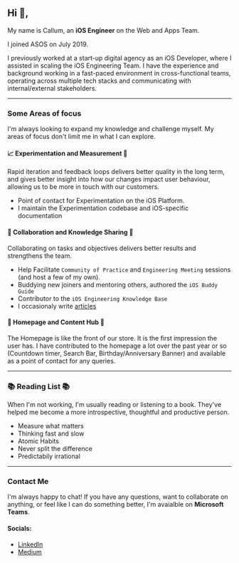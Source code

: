 ## Hi :wave:,
My name is Callum, an **iOS Engineer** on the Web and Apps Team. 

I joined ASOS on July 2019.

I previously worked at a start-up digital agency as an iOS Developer, where I assisted in scaling the iOS Engineering Team. I have the experience and background working in a fast-paced environment in cross-functional teams, operating across multiple tech stacks and communicating with internal/external stakeholders.

---

### Some Areas of focus
I'm always looking to expand my knowledge and challenge myself. My areas of focus don't limit me in what I can explore.

#### 📈 Experimentation and Measurement 📏
Rapid iteration and feedback loops delivers better quality in the long term, and gives better insight into how our changes impact user behaviour, allowing us to be more in touch with our customers.  
- Point of contact for Experimentation on the iOS Platform. 
- I maintain the Experimentation codebase and iOS-specific documentation

#### 🤝 Collaboration and Knowledge Sharing 📖
Collaborating on tasks and objectives delivers better results and strengthens the team.
- Help Facilitate `Community of Practice` and `Engineering Meeting` sessions (and host a few of my own).
- Buddying new joiners and mentoring others, authored the `iOS Buddy Guide`
- Contributor to the `iOS Engineering Knowledge Base`
- I occasionaly write [articles](https://medium.com/asos-techblog/empowering-your-developers-to-think-creatively-7fd7f3352d50)

#### 🏡 Homepage and Content Hub 💅
The Homepage is like the front of our store. It is the first impression the user has.
I have contributed to the homepage a lot over the past year or so (Countdown timer, Search Bar, Birthday/Anniversary Banner) and available as a point of contact for any queries.

---

### 📚 Reading List 📚
When I'm not working, I'm usually reading or listening to a book. They've helped me become a more introspective, thoughtful and productive person.
- Measure what matters
- Thinking fast and slow
- Atomic Habits
- Never split the difference
- Predictabily irrational

---

### Contact Me
I'm always happy to chat! If you have any questions, want to collaborate on anything, or feel like I can do something better, I'm avaialble on **Microsoft Teams**.

#### Socials:
- [LinkedIn](https://uk.linkedin.com/in/ctrounce)
- [Medium](https://medium.com/@cmtrounce)

<!---
asos-callumtrounce/asos-callumtrounce is a ✨ special ✨ repository because its `README.md` (this file) appears on your GitHub profile.
You can click the Preview link to take a look at your changes.
--->
